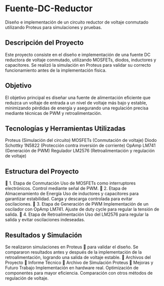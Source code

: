 # Fuente-DC-Reductor
Diseño e implementación de un circuito reductor de voltaje conmutado utilizando Proteus para simulaciones y pruebas.
## Descripción del Proyecto
Este proyecto consiste en el diseño e implementación de una fuente DC reductora de voltaje conmutado, utilizando MOSFETs, diodos, inductores y capacitores. Se realizó la simulación en Proteus para validar su correcto funcionamiento antes de la implementación física.

## Objetivo
El objetivo principal es diseñar una fuente de alimentación eficiente que reduzca un voltaje de entrada a un nivel de voltaje más bajo y estable, minimizando pérdidas de energía y asegurando una regulación precisa mediante técnicas de PWM y retroalimentación.

## Tecnologías y Herramientas Utilizadas
Proteus  (Simulación del circuito)
MOSFETs (Conmutación de voltaje)
Diodo Schottky 1N5822  (Protección contra inversión de corriente)
OpAmp LM741  (Generación de PWM)
Regulador LM2576  (Retroalimentación y regulación de voltaje)

## Estructura del Proyecto
🔹 1. Etapa de Conmutación
Uso de MOSFETs como interruptores electrónicos.
Control mediante señal de PWM.
🔹 2. Etapa de Almacenamiento de Energía
Uso de inductores y capacitores para garantizar estabilidad.
Carga y descarga controlada para evitar oscilaciones.
🔹 3. Etapa de Generación de PWM
Implementación de un oscilador con OpAmp LM741.
Ajuste de duty cycle para regular la tensión de salida.
🔹 4. Etapa de Retroalimentación
Uso del LM2576 para regular la salida y evitar oscilaciones indeseadas.

## Resultados y Simulación
Se realizaron simulaciones en Proteus 📡 para validar el diseño.
Se compararon resultados antes y después de la implementación de la retroalimentación, logrando una salida de voltaje estable.
📎 Archivos del Proyecto
📄 Informe Técnico
🔬 Archivo de Simulación Proteus
🚀 Mejoras y Futuro Trabajo
Implementación en hardware real.
Optimización de componentes para mayor eficiencia.
Comparación con otros métodos de regulación de voltaje.
